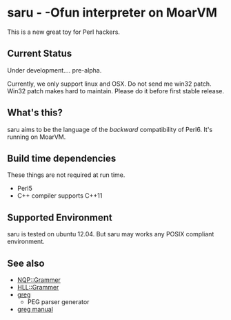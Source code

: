 saru - -Ofun interpreter on MoarVM
===================================

This is a new great toy for Perl hackers.

Current Status
--------------

Under development.... pre-alpha.

Currently, we only support linux and OSX. Do not send me win32 patch.
Win32 patch makes hard to maintain. Please do it before first stable release.

What's this?
-------------

saru aims to be the language of the *backward* compatibility of Perl6.
It's running on MoarVM.

Build time dependencies
-----------------------

These things are not required at run time.

 * Perl5
 * C++ compiler supports C++11

Supported Environment
---------------------

saru is tested on ubuntu 12.04. But saru may works any POSIX compliant environment.

See also
--------

 * [NQP::Grammer](https://github.com/perl6/nqp/blob/master/src/NQP/Grammar.nqp)
 * [HLL::Grammer](https://github.com/perl6/nqp/blob/master/src/HLL/Grammar.nqp)
 * [greg](https://github.com/nddrylliog/greg)
   * PEG parser generator
 * [greg manual](http://piumarta.com/software/peg/peg.1.html)

